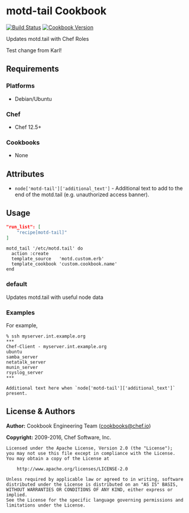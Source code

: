# motd-tail Cookbook

[![Build Status](https://travis-ci.org/chef-cookbooks/motd-tail.svg?branch=master)](http://travis-ci.org/chef-cookbooks/motd-tail) [![Cookbook Version](https://img.shields.io/cookbook/v/motd-tail.svg)](https://supermarket.chef.io/cookbooks/motd-tail)

Updates motd.tail with Chef Roles

Test change from Karl!

## Requirements

### Platforms

- Debian/Ubuntu

### Chef

- Chef 12.5+

### Cookbooks

- None

## Attributes

- `node['motd-tail']['additional_text']` - Additional text to add to the end of the motd.tail (e.g. unauthorized access banner).

## Usage

```json
"run_list": [
    "recipe[motd-tail]"
]
```

```
motd_tail '/etc/motd.tail' do
  action :create
  template_source   'motd.custom.erb'
  template_cookbook 'custom.cookbook.name'
end
```

### default

Updates motd.tail with useful node data

### Examples

For example,

```
% ssh myserver.int.example.org
***
Chef-Client - myserver.int.example.org
ubuntu
samba_server
netatalk_server
munin_server
rsyslog_server
***

Additional text here when `node['motd-tail']['additional_text']` present.
```

## License & Authors

**Author:** Cookbook Engineering Team ([cookbooks@chef.io](mailto:cookbooks@chef.io))

**Copyright:** 2009-2016, Chef Software, Inc.

```
Licensed under the Apache License, Version 2.0 (the "License");
you may not use this file except in compliance with the License.
You may obtain a copy of the License at

    http://www.apache.org/licenses/LICENSE-2.0

Unless required by applicable law or agreed to in writing, software
distributed under the License is distributed on an "AS IS" BASIS,
WITHOUT WARRANTIES OR CONDITIONS OF ANY KIND, either express or implied.
See the License for the specific language governing permissions and
limitations under the License.
```
